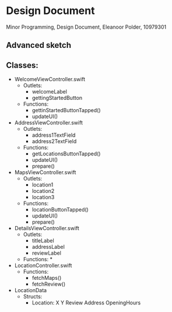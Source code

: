 # Design Document
Minor Programming, Design Document, Eleanoor Polder, 10979301

## Advanced sketch

## Classes:
* WelcomeViewController.swift
  * Outlets:
    * welcomeLabel
    * gettingStartedButton
  * Functions:
    * gettinStartedButtonTapped()
    * updateUI()
* AddressViewController.swift
  * Outlets:
    * address1TextField
    * address2TextField
  * Functions:
    * getLocationsButtonTapped()
    * updateUI()
    * prepare()
* MapsViewController.swift
  * Outlets:
    * location1
    * location2
    * location3
  * Functions:
    * locationButtonTapped()
    * updateUI()
    * prepare()
* DetailsViewController.swift
  * Outlets:
    * titleLabel
    * addressLabel
    * reviewLabel
  * Functions:
    * 
* LocationController.swift
  * Functions:
    * fetchMaps()
    * fetchReview()
* LocationData
  * Structs:
    * Location:
      X
      Y
      Review
      Address
      OpeningHours




